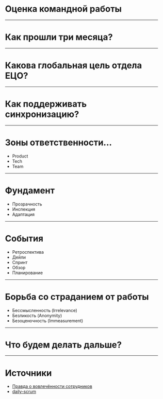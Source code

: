 # Оценка командной работы

---

# Как прошли три месяца?

---

# Какова глобальная цель отдела ЕЦО?

---

# Как поддерживать синхронизацию?

---

# Зоны ответственности...

* Product
* Tech
* Team

---

# Фундамент

* Прозрачность
* Инспекция
* Адаптация

---

# События

* Ретроспектива
* Дейли
* Спринт
* Обзор
* Планирование

---

# Борьба со страданием от работы

* Бессмысленность (Irrelevance)
* Безликость (Anonymity)
* Безоценочность (Immeasurement)

---

# Что будем делать дальше?

---

# Источники

* [Правда о вовлечённости сотрудников](https://music.yandex.ru/album/28622361)
* [daily-scrum](https://scrumtrek.ru/blog/agile-scrum/scrum-glossary/3720/daily-scrum/)
